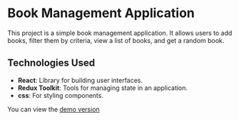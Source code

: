 # Book Management Application

This project is a simple book management application. It allows users to add books, filter them by criteria, view a list of books, and get a random book.

## Technologies Used

- **React**: Library for building user interfaces.
- **Redux Toolkit**: Tools for managing state in an application.
- **css**: For styling components.


You can view the [demo version](https://maricodec.github.io/Book-library-Redux/)

